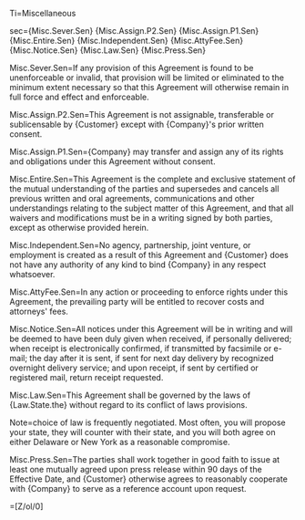 Ti=Miscellaneous

sec={Misc.Sever.Sen}  {Misc.Assign.P2.Sen}  {Misc.Assign.P1.Sen}  {Misc.Entire.Sen}  {Misc.Independent.Sen}  {Misc.AttyFee.Sen}  {Misc.Notice.Sen}  {Misc.Law.Sen}  {Misc.Press.Sen}


Misc.Sever.Sen=If any provision of this Agreement is found to be unenforceable or invalid, that provision will be limited or eliminated to the minimum extent necessary so that this Agreement will otherwise remain in full force and effect and enforceable.  

Misc.Assign.P2.Sen=This Agreement is not assignable, transferable or sublicensable by {Customer} except with {Company}'s prior written consent.  

Misc.Assign.P1.Sen={Company} may transfer and assign any of its rights and obligations under this Agreement without consent.

Misc.Entire.Sen=This Agreement is the complete and exclusive statement of the mutual understanding of the parties and supersedes and cancels all previous written and oral agreements, communications and other understandings relating to the subject matter of this Agreement, and that all waivers and modifications must be in a writing signed by both parties, except as otherwise provided herein.  

Misc.Independent.Sen=No agency, partnership, joint venture, or employment is created as a result of this Agreement and {Customer} does not have any authority of any kind to bind {Company} in any respect whatsoever.  

Misc.AttyFee.Sen=In any action or proceeding to enforce rights under this Agreement, the prevailing party will be entitled to recover costs and attorneys' fees.  

Misc.Notice.Sen=All notices under this Agreement will be in writing and will be deemed to have been duly given when received, if personally delivered; when receipt is electronically confirmed, if transmitted by facsimile or e-mail; the day after it is sent, if sent for next day delivery by recognized overnight delivery service; and upon receipt, if sent by certified or registered mail, return receipt requested.  

Misc.Law.Sen=This Agreement shall be governed by the laws of {Law.State.the} without regard to its conflict of laws provisions.

Note=choice of law is frequently negotiated.  Most often, you will propose your state, they will counter with their state, and you will both agree on either Delaware or New York as a reasonable compromise.

Misc.Press.Sen=The parties shall work together in good faith to issue at least one mutually agreed upon press release within 90 days of the Effective Date, and {Customer} otherwise agrees to reasonably cooperate with {Company} to serve as a reference account upon request.

=[Z/ol/0]